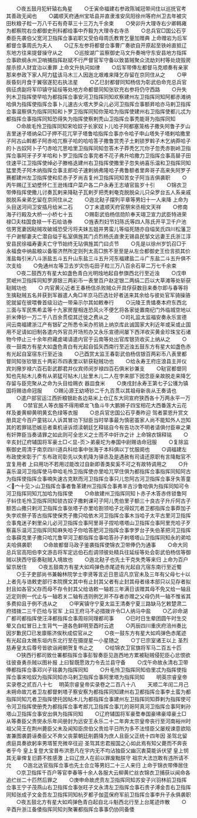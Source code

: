 <!-- { "loadSidebar": true } -->
　　○夜五鼓月犯轩辕右角星
　　○壬寅命福建右参政陈瑊冠带间住以巡抚官考其善政无闻也
　　○蠲顺天府通州宝坻县并直隶淮安凤阳徐州等府州卫去年被灾田秋粮子粒一万八千石有奇草三十三万九千余束
　　○癸卯升大理寺右少卿韩雍为都察院右佥都御史刑科都给事中乔毅为大理寺右寺丞
　　○总兵官□国公石亨奏臣先袭伯父宽河卫指挥佥事岩职又受伯母周氏教育乞量加赠典  上命赠岩为后军都督佥事周氏为夫人
　　○辽东左参将都督佥事曹广奏欲自开原起至铁岭直抵辽东地方往来提督操守从之
　　○巡按湖广监察御史马文升奏哨守东安县地方指挥佥事欧纲永州卫哨捕指挥赵斌不行严督官军守备以致苗贼聚众流劫刘村等处烧毁房屋杀掠人财宜治以重罪  上命文升执问如律
　　○后军带俸左都督马克顺奏有亲家那来参政下家人阿力猛该马木三人因迤北艰难来降乞存留在京同住从之
　　○甲辰昏刻月食于翼宿遂犯右执法星
　　○乙巳封都督同知杨信为彰武伯命充总兵官佩征虏副将军印镇守延绥等处地方命都督同知张钦充右参将仍守西路
　　○升失列木卫指挥使早哈为都指挥佥事安河卫指挥同知欢察建州左卫指挥同知阿都赤滩纳哈俱为指挥使指挥佥事卜儿速古火塔大罗朵儿必河卫指挥佥事额昇哈亦马剌卫指挥佥事温察俱为指挥同知和卜罗卫指挥同知你笼哈为指挥使建州右卫指挥使都儿忒为都指挥佥事指挥同知恐得失为指挥使察剌秃山卫指挥佥事秃能哥为指挥同知
　　○命故毛怜卫指挥同知宋哈奴子长家奴卜儿哈子阿都塞笼格子撒失阿鲁子歹山吉里迷子塔纳朵□子押不花兀罕子塔鲁哈指挥佥事亦令哈子申山塔失子塔剌哈撒里子阿古山斡都子阿赤哈兀察子哈的哈哈答子撒鲁赏秃子土剌锁罗斡子木乞纳莽哈子的卜古奴阿卜子勺赤哈兀思哈里卫指挥同知忽答木子莽秃乞兀你子忽秃赤劄岭卫指挥佥事阿牙子歹羊哈和卜罗卫指挥佥事完者不花子弗升哈撒力卫指挥佥事高替子田住速平江卫指挥使绰必子滕格迭建州右卫指挥使撒里子忽失纳喜乐温和卫指挥同知猛里秃子阿木纳指挥佥事主郎哈子速剌纳弗隆哈子弗鲁额者里奔哥子高来失阿罗子赛都建州左卫指挥使和尼赤子歹尚吉复州卫指挥同知苦女子阿当吉俱袭职
　　○丙午赐辽王幼墏怀仁王逊烠煤户菜户各二户永寿王志埴官盐岁十引
　　○锦衣卫带俸指挥使撒儿讨奏瓦剌来降鞑子瓦剌歹把秃剌奄克脱脱朵儿只朵罗台五人系亲戚脱脱系亲弟乞留在京同住从之
　　○迤北鞑子摆列平章等男妇十一人来降  上命为头目送河间卫安插月给米二石
　　○丁未遣顺天府官祭宋丞相文天祥
　　○修南海子行殿及大桥一小桥七十五
　　○赐彰武伯杨信勋阶奉天翊卫宣力武臣特进荣禄□夫柱国食禄一千石给诰券
　　○旌表烈妇节妇陈氏等四人陈氏开平卫千户池信男宽妻因鞑贼攻破城恐受污将夫妹五姐并男蛮儿等缢死随亦自缢吴氏四川松藩卫千户谢郁妻夫亡潜自缢于私室俱旌其门贞烈杨氏直隶无锡县民邹文远妻王氏浙江淳安县民徐福寿妻夫亡守节始终无玷俱旌其门曰贞节
　　○先是以徐州岁饥召□于永福食中纳盐粮以备赈济然所定则列太高□旅不至至是从左佥都御史王俭言损其价淮盐每引米八斗浙盐五斗五升山东盐三斗五升河东福建盐二斗广东盐二斗五升俱不次支给
　　○免通州左等卫去岁灾伤屯田子粒三万八百余石草二万七千余束
　　○夜二鼓西方有星大如盏色青白光明烛地起自参旗西北行至近浊
　　○戊申赏岷州卫指挥同知罗源银三两彩币一表里百户赵定银二两绢二匹以大草滩等处斩获鞑贼功也
　　○  内官黄沁近者王春杨信杀败贼众开具俘获数目来奏尔即与春等将生擒鞑贼五名并获到军器遣人角□羊京马匹选壮好者送来其余给与彼处官军骑操骆驼就留在彼喂餋首级沿边一带枭示尔其如敕奉行
　　○沅陵王贵燏奏本府东西北三面与军民焦希孟等十九家房屋相连恐风火不便乞将各家徙置南纪门外临城空地以折米俸钞一万二千八百余贯偿其迁徙之费从之
　　○司礼监太监福安奏永乐宣德间云南福建浙江产有银矿之所悉令采办煎销上纳京库此诚国家大利近年或采或止国用不足请如旧制各遣内外官员开场煎办又永乐宣德间屡下西洋收买黄金珍珠宝石诸物今停止三十余年府藏虗竭请遣内官于云南等处出官库银货收买上纳从之
　　○夜一鼓南方有星大如盏色青白有光起自弧矢西南行至近浊五鼓东方有星大如盏色赤有光起自室宿东行至近浊
　　○己酉赏太监王春彰武伯杨信银百两彩币八表里都督同知张钦银五十两彩币四表里以斩获鞑贼功也
　　○给永寿王府庄浪县主并仪宾刘擏岁禄六百石彰武郡君并仪宾师闵岁禄四百石俱米钞兼支
　　○鞑官都督同知也先帖木儿奏有从弟猛可帖木儿扯里木儿二人在孛来部下因念臣亲故脱走来降乞存留与臣完聚从之命为头目给赐衣  器皿食米
　　○庚戌封永寿王第七子公镬为镇国将赐诰命冠服
　　○赐沁源王幼埼钞二千九百贯以其祖母新丧从王奏请也
　　○遣户部官运江西折粮银赴各边易米上仓辽东大同宣府狭西各十万两永平一万两
　　○禁官民人等衣服不得用蟒龙飞鱼斗牛大鹏狮子四宝相花大西番莲大云花样及姜黄柳黄明黄玄色绿等衣服
　　○总兵官忠国公石亨奏昨迎  驾者蒙恩升赏文册具定今百户童铭以人诉其冒功下狱臣当时举事最为慎密虽家人尚不能知外人岂知其的若罪铭恐嫉忌者乘机诬诉烦渎朝廷乞释铭自今有告功次不明者请俱付臣审之果有奸弊臣当奏请罪之如此则可全忠义之士而不中奸诈之计  上命锦衣锦释铭
　　○辛亥封辽府辅国将军豪土□＜显-页＞弟豪坨为奉国中尉赐诰命冠服
　　○复除监察御史周清于南京四川道兵科给事中张海于本科俱以丁忧服阕也
　　○调福建左布政使宋彰于广东布政司彰先以失机降为驿丞及是遇赦有司请还原职有言降黜官不宜复用者  上曰用功不若用过能改过自新即善类矣奚不可之有故特调用之
　　○升喜乐温河卫指挥使马申哈毛怜卫指挥使亦里哈兀罕住俱为都指挥佥事指挥同知阿古为指挥使指挥佥事喃失速古克默而河卫指挥佥事只儿忽阿古河卫指挥佥事牙失答童＜宀十见＞山卫指挥佥事者鲁革建州卫指挥佥事弗羊古沙鲁哈俱为指挥同知可令河卫指挥同知兀加哈为指挥使
　　○命故建州卫指挥同知卜赤子木答赤佟锁鲁阿子紏住毛怜卫指挥同知锁古奴子撒剌课可子阿儿秃伯里子额三十良古子升斤阿古子额苦山撒只剌河卫指挥佥事张塔子亦里哈劄领哈子北得奴兀者卫都指挥佥事莽加子失孛欢祭子答古指挥使保秃子撒只哈依木河卫指挥佥事木当哈子太平古里河卫指挥佥事鬼迷子剌里朵儿必河卫指挥佥事阿里哥子捏哈塔塔山卫指挥佥事阿里充哈子歹察喜乐温河卫指挥同知麻失哈子你哈答肥河卫指挥佥事孛罗台子失伯革把河卫指挥佥事薛克里子撒只哈兀鲁罕河卫都指挥佥事哈答孙子剌塔塔山卫指挥同知永的弟哈夫哈俱袭职
　　○命故都督马政子鉴袭指挥使锦衣卫带俸仍为通事
　　○命大同总兵官高阳伯李文游击将军定远伯石彪调领彼处精兵往延绥等处会彰武伯杨信等御贼以狭西守臣奏鞑贼入境故也
　　○迤北鞑子也先土干克失秃等来归  上命为百户留京居住
　　○夜五鼓南方有星大如鸡弹色赤尾迹有光起自亢宿东南行至近蜀
　　○壬子吏部尚书兼翰林院学士李贤等言近日恩诏凡京官未及三年有父母七十以上者先与诰敕吏部行本院撰文其中有止封其父者有止封其母者缘本部只以见存者拟封且如各官父存而母不存令封其父给诰敕一轴若三年满日该赠其母不免又给一轴且近定则例一代止与一轴若关二轴有违则例乞并不存者亦赠之父母仍共一轴不惟省其多费抑且于例不违从之
　　○甲寅镇守宁夏太监王清奏宁夏三路缺马乞敕楚肃二府措拨二三千匹给与官军  上曰王府马不必措拨许令□人纳马中盐
　　○乙卯命湖广都司都指挥使汪泽都指挥佥事周琮同理都司事
　　○巳时日生晕团圆午时生交晕又白虹冒日上生背气一道各色鲜明至酉时云遮
　　○丙辰四川重庆府涪州奏比因岁歉民□已发廪赈济俟秋成偿官从之
　　○夜一鼓东方有星大如鸡弹色赤尾迹有光起自太微东垣内东北行至在摄提星一小星随之
　　○丁巳宗室诸王以上  圣烈慈寿皇太后尊号皆欲诣阙朝贺复书止之
　　○给锦衣卫官旗将军马二百五十匹
　　○狭西行都司致仕署都指挥佥事彭智奏臣见迤西地方累被鞑贼侵犯臣心忿恨欲往彼奋勇杀贼以图补报  上曰智既愿效力令去兰县守备
　　○戊午命故永清右卫带俸都指挥佥事邓兴子铭袭为指挥同知
　　○升毛怜卫指挥同知伯里忒为指挥使指挥佥事宋哈奴为指挥同知亦马剌卫指挥佥事阿里塔为指挥同知
　　明英宗睿皇帝实录卷之贰百八十七
　明英宗睿皇帝实录卷之二百八十八
　　天顺二年闰二月己未朔命故兀者卫左都督剌塔子察安察为都指挥同知建州右卫都指挥佥事李土蛮为都指挥同知兀者卫指挥使托因帖木儿为都指挥佥事建州左卫指挥同知莽剌为指挥使可令河卫指挥使册秃为都指挥佥事考郎兀卫指挥佥事兀的哥阿真河卫指挥佥事阿剌孙塔山卫指挥佥事安出俱为指挥同知
　　○辽府辅国将军豪堥奉国豪坲豪墇豪土□从等奏臣父贵爕永乐年间册封为远安王永乐二十二年奔太宗皇帝丧行至河南裕州时祖父简王在荆州薨臣父未及闻知臣庶伯父贵烚平日所为多不法怪臣父屡规谏意欲陷害兼图袭爵诬奏臣父不奔父丧蒙朝廷削爵降为庶人且臣父正统十四年因  圣驾北留虏庭具奏欲躬率男壻誓充微卒往迎  圣驾其忠君报国之心如此焉有知父薨而不奔丧者乎今  皇上复登大宝普布洪恩凡在宇内无不均沾独臣父幽沉衷莫能诉伏望  皇上悯其无辜俾复旧爵不胜感激  上曰辽庶人在前以罪废黜朕守  祖宗大法岂敢有违所请不允
　　○迤北达官指挥佥事也先土合立等男妇二十三人来归  上命于锦衣带俸居住
　　○京卫指挥千百户等官李春等十余人各服大云柳黄纻丝衣锦衣卫捕获以闻命各追纻丝二十匹然后罪之
　　○庚申命故虎贲左卫指挥同知苏安子兴羽林前卫指挥佥事王宁子茂燕山右卫指挥佥事张旺子文永清左卫指挥佥事石贵子溥金吾右卫指挥同知张成子文金吾左卫指挥同知杭歹都子伽蓝保府军前卫指挥佥事李升子永俱袭职
　　○夜五鼓北方有星大如鸡弹色青白起自北斗魁西北行至上台尾迹炸散
　　○辛酉升浙江备倭指挥同知刘聚署都指挥佥事事仍协同备倭
